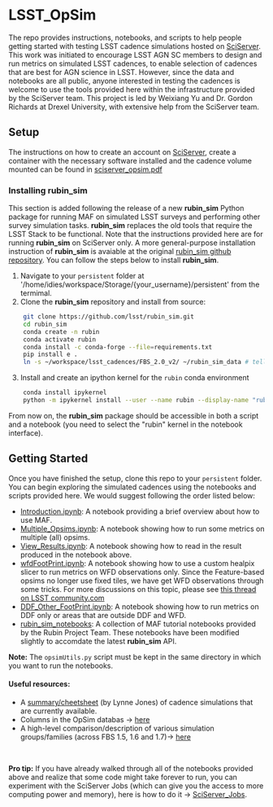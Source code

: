 # LSST_OpSim 
The repo provides instructions, notebooks, and scripts to help people
getting started with testing LSST cadence simulations hosted on
[SciServer](http://www.sciserver.org/). This work was initiated to
encourage LSST AGN SC members to design and run metrics on simulated
LSST cadences, to enable selection of cadences that are best for AGN
science in LSST. However, since the data and notebooks are all public,
anyone interested in testing the cadences is welcome to use the tools
provided here within the infrastructure provided by the SciServer
team. This project is led by Weixiang Yu and Dr. Gordon Richards at
Drexel University, with extensive help from the SciServer team.

## Setup
The instructions on how to create an account on
[SciServer](http://www.sciserver.org/), create a container with the
necessary software installed and the cadence volume mounted can be
found in [sciserver_opsim.pdf](./sciserver_opsim.pdf)

### Installing **rubin_sim** 
This section is added following the release of a new **rubin_sim** Python package for running MAF on simulated LSST surveys and performing other survey simulation tasks. **rubin_sim** replaces the old tools that require the LSST Stack to be functional. Note that the instructions provided here are for running **rubin_sim** on SciServer only. A more general-purpose installation instruction of **rubin_sim** is avaiable at the original [rubin_sim github repository](https://github.com/lsst/rubin_sim). You can follow the steps below to install **rubin_sim**.

1. Navigate to your `persistent` folder at '/home/idies/workspace/Storage/{your_username}/persistent' from the termimal.
2. Clone the **rubin_sim** repository and install from source:

```sh
    git clone https://github.com/lsst/rubin_sim.git
    cd rubin_sim
    conda create -n rubin
    conda activate rubin
    conda install -c conda-forge --file=requirements.txt
    pip install e .
    ln -s ~/workspace/lsst_cadences/FBS_2.0_v2/ ~/rubin_sim_data # tell rubin_sim where to find data
```

3. Install and create an ipython kernel for the `rubin` conda environment

```sh
    conda install ipykernel
    python -m ipykernel install --user --name rubin --display-name "rubin"
```

From now on, the **rubin_sim** package should be accessible in both a script and a notebook (you need to select the "rubin" kernel in the notebook interface). 

## Getting Started
Once you have finished the setup, clone this repo to your `persistent`
folder. You can begin exploring the simulated cadences using the
notebooks and scripts provided here. We would suggest following the
order listed below:

- [Introduction.ipynb](./Scripts_NBs/00_Introduction.ipynb): A notebook providing a brief overview about how to use MAF.
- [Multiple_Opsims.ipynb](./Scripts_NBs/01_Multiple_Opsims.ipynb): A notebook showing how to run some metrics on multiple (all) opsims. 
- [View_Results.ipynb](./Scripts_NBs/02_View_Results.ipynb): A notebook showing how to read in the result produced in the notebook above.
- [wfdFootPrint.ipynb](./Scripts_NBs/04_wfdFootPrint.ipynb): A notebook showing how to use a custom healpix slicer to run metrics on WFD observations only. Since the Feature-based opsims no longer use fixed tiles, we have get WFD observations through some tricks. For more discussions on this topic, please see [this thread on LSST community.com](https://community.lsst.org/t/wfd-metrics-with-the-fbs-output/3970/7)
- [DDF_Other_FootPrint.ipynb](./Scripts_NBs/03_DDF_Other_FootPrint.ipynb): A notebook showing how to run metrics on DDF only or areas that are outside DDF and WFD.
- [rubin_sim_notebooks](./rubin_sim_notebooks/maf_tutorial): A collection of MAF tutorial notebooks provided by the Rubin Project Team. These notebooks have been modified slightly to accomdate the latest **rubin_sim** API.

**Note:** The `opsimUtils.py` script must be kept in the same directory in which you want to run the notebooks.

<!-- Once you are a MAF pro, you can learn more about MAF from [sims_maf_contrib github repo](https://github.com/LSST-nonproject/sims_maf_contrib). For details on the most recent release of LSST cadence simulation, please refer to the [FBS_1.4 thread](https://community.lsst.org/t/january-2020-update-fbs-1-4-runs/4006/6), [FBS_1.5 thread](https://community.lsst.org/t/may-update-bonus-fbs-1-5-release/4139), [FBS_1.6 thread](https://community.lsst.org/t/fbs-1-6-release-august-2020/4423) and [FBS_1.7 thread](https://community.lsst.org/t/survey-simulations-v1-7-release-january-2021/4660) on LSST Community page. (Note that FBS 1.4 simulations have been superceded by runs in 1.5, 1.6 or 1.7, the link above is only for reference purpose.)
 -->
#### Useful resources:
- A [summary/cheetsheet](https://github.com/lsst-pst/pstn-051/blob/master/Cheat_Sheet.md) (by Lynne Jones) of cadence simulations that are currently available.
- Columns in the OpSim databas -> [here](https://github.com/lsst/sims_featureScheduler)
- A high-level comparison/description of various simulation groups/families (across FBS 1.5, 1.6 and 1.7)-> [here](https://github.com/lsst-pst/survey_strategy/blob/master/fbs_1.7/SummaryInfo.ipynb)

<br>

__Pro tip:__ If you have already walked through all of the notebooks provided above and realize 
that some code might take forever to run, you can experiment with the SciServer Jobs 
(which can give you the access to more computing power and memory), here is how to 
do it -> [SciServer_Jobs](./SciServer_Jobs.pdf). 
